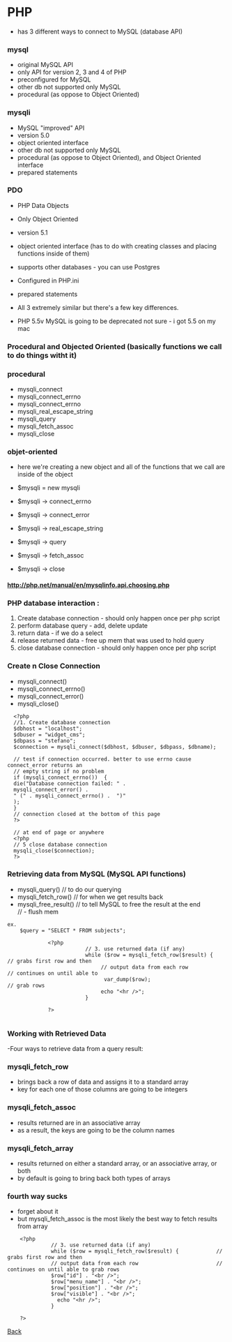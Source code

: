 # PHP 
- has 3 different ways to connect to MySQL (database API)

### mysql

- original MySQL API
- only API for version 2, 3 and 4 of PHP
- preconfigured for MySQL
- other db not supported only MySQL
- procedural (as oppose to Object Oriented)

### mysqli

- MySQL "improved" API
- version 5.0
- object oriented interface
- other db not supported only MySQL
- procedural (as oppose to Object Oriented), and Object Oriented interface
- prepared statements

### PDO

- PHP Data Objects 
- Only Object Oriented
- version 5.1
- object oriented interface (has to do with creating classes and placing functions inside of them)
- supports other databases - you can use Postgres
- Configured in PHP.ini
- prepared statements

- All 3 extremely similar but there's a few key differences.
- PHP 5.5v MySQL is going to be deprecated not sure - i got 5.5 on my mac


### Procedural and Objected Oriented (basically functions we call to do things witht it)

### procedural                                               

- mysqli_connect
- mysqli_connect_errno
- mysqli_connect_errno
- mysqli_real_escape_string
- mysqli_query
- mysqli_fetch_assoc
- mysqli_close


### objet-oriented 
- here we're creating a new object and all of the functions that we call are inside of the object

- $mysqli  =  new mysqli 
- $mysqli  -> connect_errno
- $mysqli  -> connect_error
- $mysqli  -> real_escape_string
- $mysqli -> query
- $mysqli  -> fetch_assoc
- $mysqli  -> close


#### http://php.net/manual/en/mysqlinfo.api.choosing.php


### PHP database interaction :

1. Create database connection - should only happen once per php script
2. perform database query - add, delete update
3. return data - if we do a select
4. release returned data - free up mem that was used to hold query
5. close database connection - should only happen once per php script

### Create n Close Connection

- mysqli_connect()
- mysqli_connect_errno()
- mysqli_connect_error()
- mysqli_close()

```
  <?php
  //1. Create database connection
  $dbhost = "localhost";
  $dbuser = "widget_cms";
  $dbpass = "stefano";
  $connection = mysqli_connect($dbhost, $dbuser, $dbpass, $dbname);

  // test if connection occurred. better to use errno cause connect_error returns an 
  // empty string if no problem
  if (mysqli_connect_errno())  {
  die("Database connection failed: " .
  mysqli_connect_error() .
  " (" . mysqli_connect_errno() .  ")"
  );
  }
  // connection closed at the bottom of this page
  ?>

  // at end of page or anywhere
  <?php
  // 5 close database connection
  mysqli_close($connection);
  ?>

```

### Retrieving data from MySQL   (MySQL  API functions)

- mysqli_query()                               // to do our querying
- mysqli_fetch_row()                           // for when we get results back    
- mysqli_free_result()                         // to tell MySQL to free the result at the end  
                                             // - flush mem



```
ex.
    $query = "SELECT * FROM subjects";

```                                                       

           

```            
             <?php
                         // 3. use returned data (if any)
                         while ($row = mysqli_fetch_row($result) {     // grabs first row and then 
                              // output data from each row             // continues on until able to 
                               var_dump($row);                         // grab rows   
                              echo "<hr />";
                         }

             ?>                                          
                             
```

### Working with Retrieved Data

-Four ways to retrieve data from a query result:

### mysqli_fetch_row

- brings back a row of data and assigns it to a standard array
- key for each one of those columns are going to be integers

### mysqli_fetch_assoc

- results returned are in an associative array
- as a result, the keys are going to be the column names

### mysqli_fetch_array

- results returned on either a standard array, or an associative array, or both
- by default is going to bring back both types of arrays


### fourth way sucks

- forget about it
- but mysqli_fetch_assoc is the most likely the best way to fetch results from array

```
    <?php
              // 3. use returned data (if any)
              while ($row = mysqli_fetch_row($result) {            // grabs first row and then 
              // output data from each row                         // continues on until able to grab rows   
              $row["id"] . "<br />";
              $row["menu_name"] . "<br />";
              $row["position"] . "<br />";
              $row["visible"] . "<br />";
                echo "<hr />";
              }

    ?>

```








[Back](https://github.com/stefan22/phpIntro)









